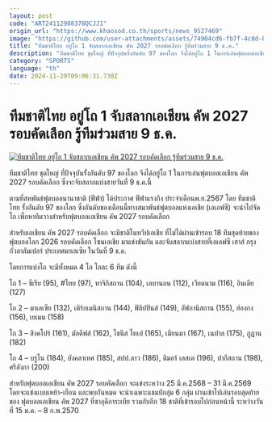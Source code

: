 ```yaml
---
layout: post
code: "ART24112908378QCJJ1"
origin_url: "https://www.khaosod.co.th/sports/news_9527469"
image: "https://github.com/user-attachments/assets/74904cd6-fb7f-4c8d-ba33-9ee9c42ad4c5"
title: "ทีมชาติไทย อยู่โถ 1 จับสลากเอเชียน คัพ 2027 รอบคัดเลือก รู้ทีมร่วมสาย 9 ธ.ค."
description: "ทีมชาติไทย ชุดใหญ่ ที่ปัจจุบันรั้งอันดับ 97 ของโลก จึงได้อยู่โถ 1 ในการเล่นฟุตบอลเอเชียน คัพ 2027 รอบคัดเลือก ซึ่งจะจับสลากแบ่งสายวันที่ 9 ธ.ค.นี้"
category: "SPORTS"
language: "th"
date: 2024-11-29T09:06:31.730Z
---
```


# ทีมชาติไทย อยู่โถ 1 จับสลากเอเชียน คัพ 2027 รอบคัดเลือก รู้ทีมร่วมสาย 9 ธ.ค.

[![ทีมชาติไทย อยู่โถ 1 จับสลากเอเชียน คัพ 2027 รอบคัดเลือก รู้ทีมร่วมสาย 9 ธ.ค.](https://www.khaosod.co.th/wpapp/uploads/2024/11/Thailandteam-3.jpg "ทีมชาติไทย อยู่โถ 1 จับสลากเอเชียน คัพ 2027 รอบคัดเลือก รู้ทีมร่วมสาย 9 ธ.ค.")](https://www.khaosod.co.th/wpapp/uploads/2024/11/Thailandteam-3.jpg)

ทีมชาติไทย ชุดใหญ่ ที่ปัจจุบันรั้งอันดับ 97 ของโลก จึงได้อยู่โถ 1 ในการเล่นฟุตบอลเอเชียน คัพ 2027 รอบคัดเลือก ซึ่งจะจับสลากแบ่งสายวันที่ 9 ธ.ค.นี้

ตามที่สหพันธ์ฟุตบอลนานาชาติ (ฟีฟ่า) ได้ประกาศ ฟีฟ่าแรงกิง ประจำเดือนพ.ย.2567 โดย ทีมชาติไทย รั้งอันดับ 97 ของโลก ซึ่งอันดับของเดือนนี้ทางสมาพันธ์ฟุตบอลแห่งเอเชีย (เอเอฟซี) จะนำไปจัดโถ เพื่อหาทีมวางสำหรับฟุตบอลเอเชียน คัพ 2027 รอบคัดเลือก

สำหรับเอเชียน คัพ 2027 รอบคัดเลือก จะมีชาติในทวีปเอเชีย ที่ไม่ได้ผ่านเข้ารอบ 18 ทีมสุดท้ายของฟุตบอลโลก 2026 รอบคัดเลือก โซนเอเชีย มาแข่งขันกัน และจับสลากแบ่งสายที่เอเอฟซี เฮาส์ กรุงกัวลาลัมเปอร์ ประเทศมาเลเซีย ในวันที่ 9 ธ.ค.

โดยการแบ่งโถ จะมีทั้งหมด 4 โถ โถละ 6 ทีม ดังนี้

โถ 1 – ซีเรีย (95), #ไทย (97), ทาจิกิสถาน (104), เลบานอน (112), เวียดนาม (116), อินเดีย (127)

โถ 2 – มาเลเซีย (132), เติร์กเมนิสถาน (144), ฟิลิปปินส์ (149), อัฟกานิสถาน (155), ฮ่องกง (156), เยเมน (158)

โถ 3 – สิงคโปร์ (161), มัลดีฟส์ (162), ไชนีส ไทเป (165), เมียนมา (167), เนปาล (175), ภูฎาน (182)

โถ 4 – บรูไน (184), บังคลาเทศ (185), สปป.ลาว (186), ติมอร์ เลสเต (196), ปากีสถาน (198), ศรีลังกา (200)

สำหรับฟุตบอลเอเชียน คัพ 2027 รอบคัดเลือก จะแข่งระหว่าง 25 มี.ค.2568 – 31 มี.ค.2569 โดยจะแข่งแบบเหย้า-เยือน และพบกันหมด จะนำเฉพาะแชมป์กลุ่ม 6 กลุ่ม ผ่านเข้าไปเล่นรอบสุดท้ายของ ฟุตบอลเอเชียน คัพ 2027 ที่ซาอุดีอาระเบีย รวมกับอีก 18 ชาติที่เข้ารอบไปก่อนหน้านี้ ระหว่างวันที่ 15 ม.ค. – 8 ก.พ.2570